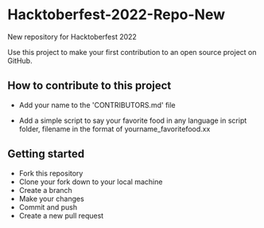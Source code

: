 # Hacktoberfest-2022-Repo-New
New repository for Hacktoberfest 2022

Use this project to make your first contribution to an open source project on GitHub.

## How to contribute to this project

* Add your name to the 'CONTRIBUTORS.md' file
    
* Add a simple script to say your favorite food in any language in script folder, filename in the format of yourname_favoritefood.xx

## Getting started
* Fork this repository
* Clone your fork down to your local machine
* Create a branch
* Make your changes
* Commit and push
* Create a new pull request
